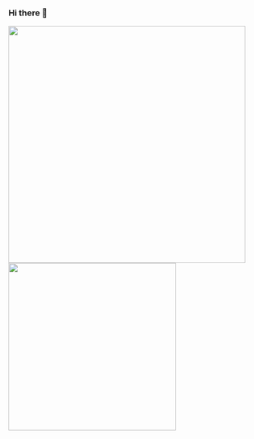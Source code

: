 ### Hi there 👋

<!--
**hybridherbst/hybridherbst** is a ✨ _special_ ✨ repository because its `README.md` (this file) appears on your GitHub profile.

Here are some ideas to get you started:

- 🔭 I’m currently working on ...
- 🌱 I’m currently learning ...
- 👯 I’m looking to collaborate on ...
- 🤔 I’m looking for help with ...
- 💬 Ask me about ...
- 📫 How to reach me: ...
- 😄 Pronouns: ...
- ⚡ Fun fact: ...
-->

<a href="https://github.com/anuraghazra/github-readme-stats">
  <img align="left" src="https://github-readme-stats.vercel.app/api?username=hybridherbst&count_private=true&show_icons=true" width="470px" />
</a>
<a href="https://github.com/anuraghazra/github-readme-stats">
  <img align="left" src="https://github-readme-stats.vercel.app/api/top-langs/?username=hybridherbst&layout=compact" width="332px" />
</a>

<!--
<a href="https://github.com/sponsors/mob-sakai">
  <img src="https://user-images.githubusercontent.com/12690315/88923009-f7642f00-d2ab-11ea-941b-038d6f62ad4d.png" />
</a>
-->

